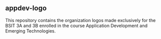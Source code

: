 ## appdev-logo
This repository contains the organization logos made exclusively for the BSIT 3A and 3B enrolled in the course Application Development and Emerging Technologies. 
